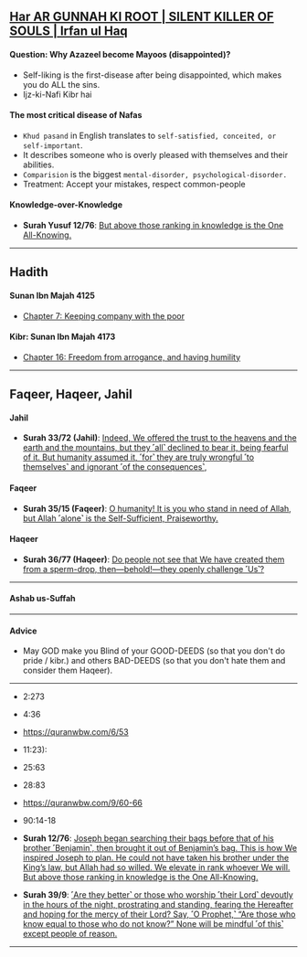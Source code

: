 ## [Har AR GUNNAH KI ROOT | SILENT KILLER OF SOULS | Irfan ul Haq](https://www.youtube.com/watch?v=4E_NIK9phjw)

#### Question: Why Azazeel become Mayoos (disappointed)?
* Self-liking is the first-disease after being disappointed, which makes you do ALL the sins.
* Ijz-ki-Nafi Kibr hai

#### The most critical disease of Nafas
* `Khud pasand` in English translates to `self-satisfied, conceited, or self-important`.
* It describes someone who is overly pleased with themselves and their abilities. 
* `Comparision` is the biggest `mental-disorder, psychological-disorder.`
* Treatment: Accept your mistakes, respect common-people

#### Knowledge-over-Knowledge
* __Surah Yusuf 12/76__: [But above those ranking in knowledge is the One All-Knowing.](https://quranwbw.com/12/76)

***

## Hadith
#### Sunan Ibn Majah 4125
* [Chapter 7: Keeping company with the poor](https://sunnah.com/ibnmajah:4125)

#### Kibr: Sunan Ibn Majah 4173
* [Chapter 16: Freedom from arrogance, and having humility](https://sunnah.com/ibnmajah:4173)

***

## Faqeer, Haqeer, Jahil


#### Jahil
* __Surah 33/72 (Jahil)__: [Indeed, We offered the trust to the heavens and the earth and the mountains, but they ˹all˺ declined to bear it, being fearful of it. But humanity assumed it, ˹for˺ they are truly wrongful ˹to themselves˺ and ignorant ˹of the consequences˺,](https://quranwbw.com/33/72)

#### Faqeer
* __Surah 35/15 (Faqeer)__: [O humanity! It is you who stand in need of Allah, but Allah ˹alone˺ is the Self-Sufficient, Praiseworthy.](https://quranwbw.com/35/15)

#### Haqeer
* __Surah 36/77 (Haqeer)__: [Do people not see that We have created them from a sperm-drop, then—behold!—they openly challenge ˹Us˺?](https://quranwbw.com/36/77)

***

#### Ashab us-Suffah

***

#### Advice
* May GOD make you Blind of your GOOD-DEEDS (so that you don't do pride / kibr.) and others BAD-DEEDS (so that you don't hate them and consider them Haqeer).

***


* 2:273
* 4:36
* https://quranwbw.com/6/53
* 11:23):
* 25:63
* 28:83
* https://quranwbw.com/9/60-66
* 90:14-18

* __Surah 12/76__: [Joseph began searching their bags before that of his brother ˹Benjamin˺, then brought it out of Benjamin’s bag. This is how We inspired Joseph to plan. He could not have taken his brother under the King’s law, but Allah had so willed. We elevate in rank whoever We will. But above those ranking in knowledge is the One All-Knowing.](https://quranwbw.com/12/76)

* __Surah 39/9__: [˹Are they better˺ or those who worship ˹their Lord˺ devoutly in the hours of the night, prostrating and standing, fearing the Hereafter and hoping for the mercy of their Lord? Say, ˹O Prophet,˺ “Are those who know equal to those who do not know?” None will be mindful ˹of this˺ except people of reason.](https://quranwbw.com/39/9)

***
